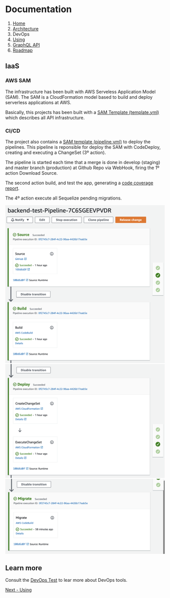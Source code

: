 # Documentation

1. [Home](../README.md)
2. [Architecture](architecture.md)
3. DevOps
4. [Using](using.md)
6. [GraphQL API](graphql.md)
7. [Roadmap](roadmap.md)

## IaaS

### AWS SAM

The infrastructure has been built with AWS Serveless Application Model (SAM). The SAM is a CloudFormation model based to build and deploy serverless applications at AWS.

Basically, this projects has been built with a [SAM Template (template.yml)](../iaas/template.yml) which describes all API infrastructure.

### CI/CD

The project also contains a [SAM template (pipeline.yml)](../iaas/pipeline.yml) to deploy the pipelines. This pipeline is reponsible for deploy the SAM with CodeDeploy, creating and executing a ChangeSet (3º action).

The pipeline is started each time that a merge is done in develop (staging) and master branch (production) at Github Repo via WebHook, firing the 1º action Download Source.

The second action build, and test the app, generating a [code coverage report](https://dtelaroli.github.io/backend-test/api/src/coverage/lcov-report/index.html).

The 4º action execute all Sequelize pending migrations.

![Pipeline source and build](./images/pipeline-1.png)
![Pipeline deploy](./images/pipeline-2.png)
![Pipeline migration](./images/pipeline-3.png)

## Learn more

Consult the [DevOps Test](https://github.com/dtelaroli/devops-test) to lear more about DevOps tools.

[Next - Using](using.md)

